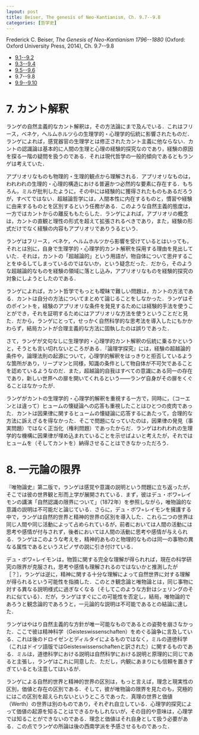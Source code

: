 ```yaml
---
layout: post
title: Beiser, The genesis of Neo-Kantianism, Ch. 9.7--9.8
categories: [哲学史]
---
```


Frederick C. Beiser, _The Genesis of Neo-Kantianism 1796--1880_ (Oxford: Oxford University Press, 2014), Ch. 9.7--9.8

* [9.1--9.2](http://hinaba.org/mikro-und-makro/2017/02/02/01.html)
* [9.3--9.4](http://hinaba.org/mikro-und-makro/2017/02/03/01.html)
* [9.5--9.6](http://hinaba.org/mikro-und-makro/2017/02/09/01.html)
* 9.7--9.8
* [9.9--9.10](http://hinaba.org/mikro-und-makro/2017/02/14/02.html)

# 7. カント解釈

ランゲの自然主義的なカント解釈は，その方法論にまで及んでいる．これはフリース，ベネケ，ヘルムホルツらの生理学的・心理学的伝統に影響されたものだ．ランゲによれば，感覚器官の生理学とは修正されたカント主義に他ならない．カントの認識論は基本的に人間の生理と心理の経験的探究なのであり，経験の原因を探る一階の疑問を扱うのである．それは現代哲学の一般的傾向であるともランゲは考えていた．

アプリオリなものも物理的・生理的観点から理解される．アプリオリなものは，われわれの生理的・心理的構造における普遍かつ必然的な要素に存在する．もちろん，ミルが批判したように，その中には経験的に獲得されたものもあるだろうが，すべてではない．超越論哲学には，人間本性に内在するものと，慣習や経験に由来するものとを区別するという任務がある．このような自然主義的態度は，一方ではカントからの離反ももたらした．ランゲによれば，アプリオリの概念は，カントの直観と理性の形式を超えて拡張されるべきであり，また，経験の形式だけでなく経験の内容もアプリオリでありうるという．

ランゲはフリース，ベネケ，ヘルムホルツから影響を受けているとはいっても，それとは別に，自身で生理学的・心理学的カント解釈を採用する理由を見出していた．それは，カントの「超越論的」という用語が，物自体について思弁することをゆるしてしまっているのではないか，という疑念だった．だから，そのような超越論的なものを経験の領域に落とし込み，アプリオリなものを経験的探究の対象にしようとしたのである．

ランゲによれば，カント哲学でもっとも曖昧で難しい問題は，カントの方法である．カントは自分の方法についてまとめて論じることをしなかった．ランゲはそのポイントを，経験のアプリオリな条件を発見するためには経験的手法を使うことができ，それを証明するためにはアプリオリな方法を使うということだと見た．だから，ランゲにとって，せっかく自然科学的な思考法を導入したにもかかわらず，結局カントが合理主義的な方法に固執したのは誤りであった．

さて，ランゲが文句なしに生理学的・心理学的カント解釈の伝統に乗るかというと，そうとも言い切れないところがある．『論理学探究』には，経験の超越論的条件や，論理法則の起源について，心理学的解釈をはっきりと拒否しているような箇所があり，リープマンと同様，知識の条件として物自体が不可欠であることを認めているようなのだ．また，超越論的自我はすべての意識にある同一の存在であり，新しい世界への扉を開いてくれるという——ランゲ自身がその扉をくぐることはなかったが．

ランゲがカントの生理学的・心理学的解釈を重視する一方で，同時に，（コーエンとは違って）ヒュームの懐疑論への応答も重視したことはひとつの皮肉であった．カントは因果律に関するヒュームの懐疑論に応答するにあたって，合理的な方法に訴えざるを得なかった．そこで問題になっていたのは，因果律の発見（事実問題）ではなく正当化（権利問題）であったからだ．ランゲはわれわれの生理学的な機構に因果律が埋め込まれていることを示せばよいと考えたが，それではヒュームを（そしてカントを）納得させることはできなかっただろう．

# 8. 一元論の限界

『唯物論史』第二版で，ランゲは感覚や意識の説明という問題に立ち返ったが，そこでは彼の世界観と形而上学が展開されている．まず，彼はデュ・ボワ=レイモンの講演「自然認識の限界について」（1872年）を参照しながら，唯物論的な意識の説明は不可能だと論じている．さらに，デュ・ボワ=レイモンを擁護する中で，ランゲは自然的世界と精神的世界の区別を導入した．これら二つの世界は同じ人間や同じ活動によって占められているが，前者においては人間の活動には思考や感情が付与されず，後者においては人間の活動に思考や感情が与えられる．ランゲはこのような考えを，精神的あものと物理的なものは同一の事物の異なる属性であるというスピノザの説に引き付けている．

デュ・ボワ=レイモンは，物質に関する完全な理解が得られれば，現在の科学研究の限界が克服され，思考や感情も理解されるのではないかと推測したが［？］，ランゲは逆に，精神に関する十分な理解によって自然世界に対する理解が得られるという可能性を指摘した．このとき観念論と唯物論とは，同じ事物に対する異なる説明様式に過ぎなくなる（そしてこのような方針はシェリングのそれに似ている）．だが，ランゲはすぐにこの可能性を否定し，結局，唯物論的であろうと観念論的であろうと，一元論的な説明は不可能であるとの結論に達した．

ランゲはやはり自然主義的な方針が唯一可能なものであるとの姿勢を崩さなかった．ここで彼は精神科学（Geisteswissenschaften）をめぐる論争に言及している．これは後のドロイゼンとディルタイによるものではなく，ミルの道徳科学（これはドイツ語版ではGeisteswissenschaftenと訳された）に関するものである．ミルは，道徳科学における説明は自然科学における説明と原理的に同じであると主張し，ランゲはこれに同意した．ただし，内観にあまりにも信頼を置きすぎているとも注意してはいるが．

ランゲによる自然的世界と精神的世界の区別は，もっと言えば，理念と現実性の区別，価値と存在の区別である．そして，彼が唯物論の限界を見たのも，究極的にはこの区別を超えられないというところであった．真理の世界と価値（Werth）の世界は別のものであり，それぞれ自立している．心理学的探究によって価値の起源を知ることはできるかもしれないが，その目的や意味は，心理学では知ることができないのである．理念と価値はそれ自身として扱う必要がある．この点でランゲの所論は後の西南学派を予感させるものであった．
